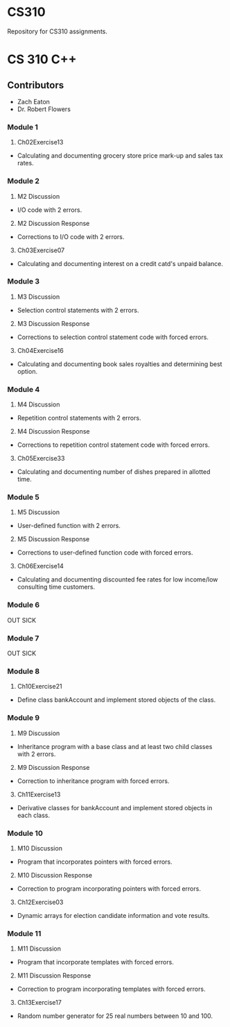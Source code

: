 # CS310
Repository for CS310 assignments.
# CS 310 C++
## Contributors
* Zach Eaton
* Dr. Robert Flowers

### Module 1
1. Ch02Exercise13
  * Calculating and documenting grocery store price mark-up and sales tax rates.

### Module 2
1. M2 Discussion
  * I/O code with 2 errors.
2. M2 Discussion Response
  * Corrections to I/O code with 2 errors.
3. Ch03Exercise07
  * Calculating and documenting interest on a credit catd's unpaid balance.

### Module 3
1. M3 Discussion
  * Selection control statements with 2 errors.
2. M3 Discussion Response
  * Corrections to selection control statement code with forced errors.
3. Ch04Exercise16
  * Calculating and documenting book sales royalties and determining best option.

### Module 4
1. M4 Discussion
  * Repetition control statements with 2 errors.
2. M4 Discussion Response
  * Corrections to repetition control statement code with forced errors.
3. Ch05Exercise33
  * Calculating and documenting number of dishes prepared in allotted time.

### Module 5
1. M5 Discussion
  * User-defined function with 2 errors.
2. M5 Discussion Response
  * Corrections to user-defined function code with forced errors.
3. Ch06Exercise14
  * Calculating and documenting discounted fee rates for low income/low consulting time customers.

### Module 6
OUT SICK

### Module 7
OUT SICK

### Module 8
1. Ch10Exercise21
  * Define class bankAccount and implement stored objects of the class.

### Module 9
1. M9 Discussion
  * Inheritance program with a base class and at least two child classes with 2 errors.
2. M9 Discussion Response
  * Correction to inheritance program with forced errors.
3. Ch11Exercise13
  * Derivative classes for bankAccount and implement stored objects in each class.

### Module 10
1. M10 Discussion
  * Program that incorporates pointers with forced errors.
2. M10 Discussion Response
  * Correction to program incorporating pointers with forced errors.
3. Ch12Exercise03
  * Dynamic arrays for election candidate information and vote results.

### Module 11
1. M11 Discussion
  * Program that incorporate templates with forced errors.
2. M11 Discussion Response
  * Correction to program incorporating templates with forced errors.
3. Ch13Exercise17
  * Random number generator for 25 real numbers between 10 and 100.
